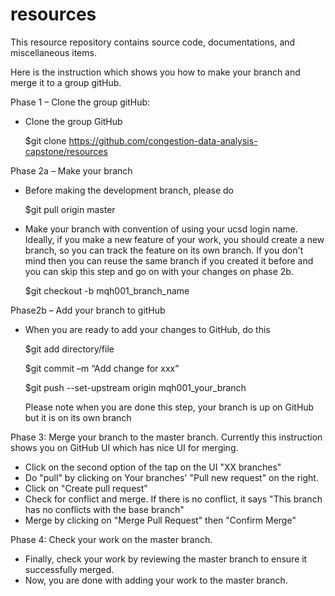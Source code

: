 # resources
This resource repository contains source code, documentations, and miscellaneous items.



Here is the instruction which shows you how to make your branch and merge it to a group gitHub.

Phase 1 – Clone the group gitHub:
-	Clone the group GitHub

	$git clone https://github.com/congestion-data-analysis-capstone/resources

Phase 2a – Make your branch
-	Before making the development branch, please do 

	$git pull origin master

-	Make your branch with convention of using your ucsd login name.  Ideally, if you make a new feature of your work, you should create a new branch, so you can track the feature on its own branch.  If you don't mind then you can reuse the same branch if you created it before and you can skip this step and go on with your changes on phase 2b.

	$git checkout -b mqh001_branch_name

Phase2b – Add your branch to gitHub
-	When you are ready to add your changes to GitHub, do this

	$git add directory/file

	$git commit –m “Add change for xxx”

	$git push --set-upstream origin mqh001_your_branch
             
    Please note when you are done this step, your branch is up on GitHub but it is on its own branch

Phase 3: Merge your branch to the master branch.   Currently this instruction shows you on GitHub UI which has nice UI for merging.
-   Click on the second option of the tap on the UI "XX branches"
-	Do "pull" by clicking on Your branches' "Pull new request" on the right.
-   Click on "Create pull request"
-	Check for conflict and merge.  If there is no conflict, it says "This branch has no conflicts with the base branch"
-	Merge by clicking on "Merge Pull Request" then "Confirm Merge"

Phase 4: Check your work on the master branch.

- Finally, check your work by reviewing the master branch to ensure it successfully merged.
- Now, you are done with adding your work to the master branch.


